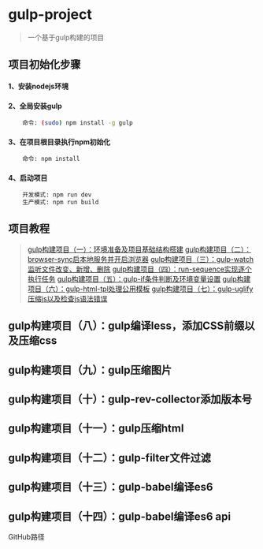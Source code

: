 ﻿# gulp-project

> 一个基于gulp构建的项目

## 项目初始化步骤

#### 1、安装nodejs环境

#### 2、全局安装gulp
``` bash
    命令: (sudo) npm install -g gulp
```

#### 3、在项目根目录执行npm初始化
``` bash
    命令: npm install
```

#### 4、启动项目
``` bash
    开发模式: npm run dev
    生产模式: npm run build
```

## 项目教程

> [gulp构建项目（一）：环境准备及项目基础结构搭建](https://blog.csdn.net/guang_s/article/details/84664769)
> [gulp构建项目（二）：browser-sync启本地服务并开启浏览器](https://blog.csdn.net/guang_s/article/details/84666263)
> [gulp构建项目（三）：gulp-watch监听文件改变、新增、删除](https://blog.csdn.net/guang_s/article/details/84672449)
> [gulp构建项目（四）：run-sequence实现逐个执行任务](https://blog.csdn.net/guang_s/article/details/84673204)
> [gulp构建项目（五）：gulp-if条件判断及环境变量设置](https://blog.csdn.net/guang_s/article/details/84674028)
> [gulp构建项目（六）：gulp-html-tpl处理公用模板](https://blog.csdn.net/guang_s/article/details/84675106)
> [gulp构建项目（七）：gulp-uglify压缩js以及检查js语法错误](https://blog.csdn.net/guang_s/article/details/84677383)

## gulp构建项目（八）：gulp编译less，添加CSS前缀以及压缩css
## gulp构建项目（九）：gulp压缩图片
## gulp构建项目（十）：gulp-rev-collector添加版本号
## gulp构建项目（十一）：gulp压缩html
## gulp构建项目（十二）：gulp-filter文件过滤
## gulp构建项目（十三）：gulp-babel编译es6
## gulp构建项目（十四）：gulp-babel编译es6 api

GitHub路径